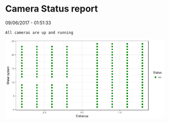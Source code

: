 Camera Status report
================
09/06/2017 - 01:51:33

    All cameras are up and running

![](camreport_files/figure-markdown_github/unnamed-chunk-2-1.png)
